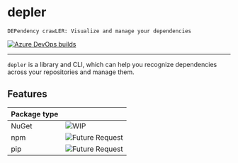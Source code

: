 # depler
`DEPendency crawLER: Visualize and manage your dependencies`

[![Azure DevOps builds](https://img.shields.io/azure-devops/build/totollygeek/d507a23c-8ac0-404f-a2da-c4d96e918cc1/4.svg?style=for-the-badge&logo=azure-pipelines)](https://dev.azure.com/totollygeek/depler/_build?definitionId=4)

---
`depler` is a library and CLI, which can help you recognize dependencies across your repositories and manage them.

## Features

| Package type |                                                                            |
|--------------|----------------------------------------------------------------------------|
| NuGet        | ![WIP](https://img.shields.io/badge/Status-WIP-orange)                     |
| npm          | ![Future Request](https://img.shields.io/badge/Status-Future_Request-blue) |
 | pip          | ![Future Request](https://img.shields.io/badge/Status-Future_Request-blue) |

